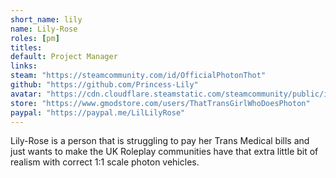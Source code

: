 ```yaml
---
short_name: lily
name: Lily-Rose
roles: [pm]
titles:
default: Project Manager
links:
steam: "https://steamcommunity.com/id/OfficialPhotonThot"
github: "https://github.com/Princess-Lily"
avatar: "https://cdn.cloudflare.steamstatic.com/steamcommunity/public/images/avatars/06/06eb5999dbbf3ba12f0c87564cafb4c22f97749e_full.jpg"
store: "https://www.gmodstore.com/users/ThatTransGirlWhoDoesPhoton"
paypal: "https://paypal.me/LilLilyRose"
---
```

Lily-Rose is a person that is struggling to pay her Trans Medical bills and just wants to make the UK Roleplay communities have that extra little bit of realism with correct 1:1 scale photon vehicles.
